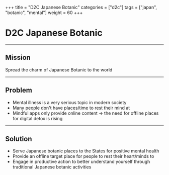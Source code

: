 +++
title = "D2C Japanese Botanic"
categories = ["d2c"]
tags = ["japan", "botanic", "mental"]
weight = 60
+++

# D2C Japanese Botanic

---

## Mission

Spread the charm of Japanese Botanic to the world

---

## Problem

- Mental illness is a very serious topic in modern society
- Many people don't have places/time to rest their mind at
- Mindful apps only provide online content -> the need for offline places for digital detox is rising

---

## Solution

- Serve Japanese botanic places to the States for positive mental health
- Provide an offline target place for people to rest their heart/minds to
- Engage in productive action to better understand yourself through traditional Japanese botanic activities
